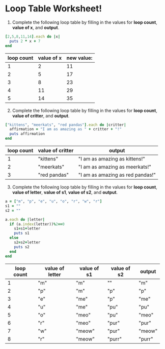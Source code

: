 # Loop Table Worksheet!


1) Complete the following loop table by filling in the values for **loop count**, **value of x**, and **output**.

```ruby
[2,5,8,11,14].each do |x|
  puts 2 * x + 7
end
```

| loop count | value of x  | new value:  |
|---|---|---|
| 1 | 2  | 11 |
| 2 | 5  | 17 |
| 3 | 8  | 23 |
| 4 | 11 | 29 |
| 5 | 14 | 35 |


2) Complete the following loop table by filling in the values for **loop count**, **value of critter**, and **output**.
```ruby
["kittens", "meerkats", "red pandas"].each do |critter|
  affirmation = "I am as amazing as " + critter + "!"
  puts affirmation
end
```
| loop count | value of critter | output |
|---|---|---|
| 1 | "kittens" | "I am as amazing as kittens!" |
| 2 | "meerkats" | "I am as amazing as meerkats!" |
| 3 | "red pandas" | "I am as amazing as red pandas!" |


3) Complete the following loop table by filling in the values for **loop count**, **value of letter**, **value of s1**, **value of s2**, and **output**.
```ruby
a = ["m", "p", "e", "u", "o", "r", "w", "r"]
s1 = ""
s2 = ""

a.each do |letter|
  if (a.index(letter))%2==0
    s1=s1+letter
    puts s1
  else
    s2=s2+letter
    puts s2
  end
end
```
| loop count | value of letter | value of s1 | value of s2 | output |
|---|---|---|---|---|
| 1 | "m" | "m" | "" | "m" |
| 2 | "p" | "m" | "p" | "p" |
| 3 | "e" | "me" | "p" | "me" |
| 4 | "u" | "me" | "pu" | "pu" |
| 5 | "o" | "meo" | "pu" | "meo" |
| 6 | "r" | "meo" | "pur" | "pur" |
| 7 | "w" | "meow" | "pur" | "meow" |
| 8 | "r" | "meow" | "purr" | "purr" |
